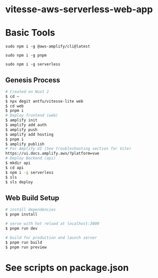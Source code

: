 # vitesse-aws-serverless-web-app
# Basic Tools
```
sudo npm i -g @aws-amplify/cli@latest
```
```
sudo npm i -g pnpm
```
```
sudo npm i -g serverless
```

## Genesis Process
```bash
# Created on Nuxt 2
$ cd ~
$ npx degit antfu/vitesse-lite web
$ cd web
$ pnpm i
# Deploy frontend (web)
$ amplify init
$ amplify add auth
$ amplify push
$ amplify add hosting
$ pnpm i
$ amplify publish
# For Amplify UI (See troubleshooting section for Vite)
https://ui.docs.amplify.aws/?platform=vue
# Deploy Backend (api)
$ mkdir api
$ cd api
$ npm i -g serverless
$ sls
$ sls deploy
```

## Web Build Setup

```bash
# install dependencies
$ pnpm install

# serve with hot reload at localhost:3000
$ pnpm run dev

# build for production and launch server
$ pnpm run build
$ pnpm run preview
```
# See scripts on package.json

